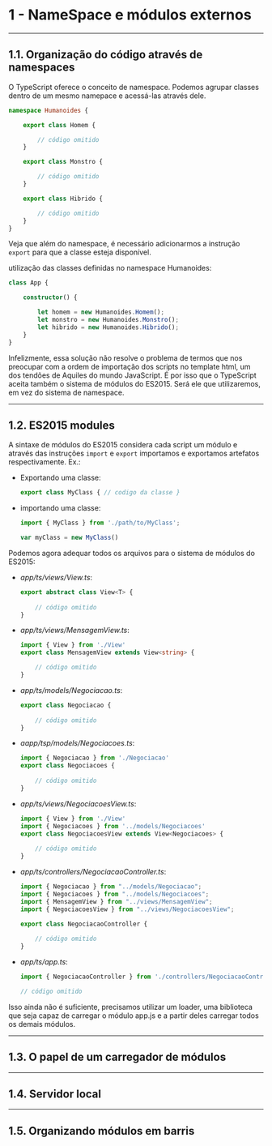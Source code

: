 # 1 -  NameSpace e módulos externos

---
## 1.1. Organização do código através de namespaces

O TypeScript oferece o conceito de namespace. Podemos agrupar classes dentro de um mesmo namepace e acessá-las através dele. 

```ts
namespace Humanoides {

    export class Homem {

        // código omitido 
    }    

    export class Monstro {

        // código omitido 
    }        

    export class Hibrido {

        // código omitido 
    }            
}
```

Veja que além do namespace, é necessário adicionarmos a instrução `export` para que a classe esteja disponível.

utilização das classes definidas no namespace Humanoides:

```ts
class App {

    constructor() {

        let homem = new Humanoides.Homem();
        let monstro = new Humanoides.Monstro();
        let hibrido = new Humanoides.Hibrido();
    }
}
```

Infelizmente, essa solução não resolve o problema de termos que nos preocupar com a ordem de importação dos scripts no template html, um dos tendões de Aquiles do mundo JavaScript. É por isso que o TypeScript aceita também o sistema de módulos do ES2015. Será ele que utilizaremos, em vez do sistema de namespace.

---
## 1.2. ES2015 modules

A sintaxe de módulos do ES2015 considera cada script um módulo e através das instruções `import` e `export` importamos e exportamos artefatos respectivamente. Ex.:

- Exportando uma classe:

    ```ts
    export class MyClass { // codigo da classe }
    ```

- importando uma classe:

    ```ts
    import { MyClass } from './path/to/MyClass';

    var myClass = new MyClass()
    ```

Podemos agora adequar todos os arquivos para o sistema de módulos do ES2015:

- *app/ts/views/View.ts*:

    ```ts
    export abstract class View<T> {
        
        // código omitido
    }
    ```

- *app/ts/views/MensagemView.ts*:

    ```ts
    import { View } from './View'
    export class MensagemView extends View<string> {

        // código omitido
    }
    ```

- *app/ts/models/Negociacao.ts*:

    ```ts
    export class Negociacao {
        
        // código omitido
    }
    ```

- *aapp/tsp/models/Negociacoes.ts*:
    ```ts
    import { Negociacao } from './Negociacao'
    export class Negociacoes {
        
        // código omitido
    }
    ```

- *app/ts/views/NegociacoesView.ts*:
    ```ts
    import { View } from './View'
    import { Negociacoes } from '../models/Negociacoes'
    export class NegociacoesView extends View<Negociacoes> {
        
        // código omitido
    }
    ```



- *app/ts/controllers/NegociacaoController.ts*:
    ```ts
    import { Negociacao } from "../models/Negociacao";
    import { Negociacoes } from "../models/Negociacoes";
    import { MensagemView } from "../views/MensagemView";
    import { NegociacoesView } from "../views/NegociacoesView";

    export class NegociacaoController {
        
        // código omitido
    }
    ```
- *app/ts/app.ts*:

    ```ts
    import { NegociacaoController } from './controllers/NegociacaoController'
    
    // código omitido
    ```

Isso ainda não é suficiente, precisamos utilizar um loader, uma biblioteca que seja capaz de carregar o módulo app.js e a partir deles carregar todos os demais módulos.



---
## 1.3. O papel de um carregador de módulos


---
## 1.4. Servidor local


---
## 1.5. Organizando módulos em barris